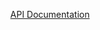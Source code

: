 <p align="center">
    <a href="https://github.com/sumtsow/kinocms/blob/master/docs/index.html">API Documentation</a>
</p>
